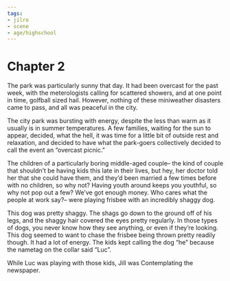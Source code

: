 ```yaml
---
tags:
- jilro
- scene
- age/highschool
---
```


# Chapter 2

The park was particularly sunny that day. It had been overcast for the
past week, with the meterologists calling for scattered showers, and at
one point in time, golfball sized hail. However, nothing of these
miniweather disasters came to pass, and all was peaceful in the city.

The city park was bursting with energy, despite the less than warm as it
usually is in summer temperatures. A few families, waiting for the sun
to appear, decided, what the hell, it was time for a little bit of
outside rest and relaxation, and decided to have what the park-goers
collectively decided to call the event an “overcast picnic.”

The children of a particularly boring middle-aged couple– the kind of
couple that shouldn’t be having kids this late in their lives, but hey,
her doctor told her that she could have them, and they’d been married a
few times before with no children, so why not? Having youth around keeps
you youthful, so why not pop out a few? We’ve got enough money. Who
cares what the people at work say?– were playing frisbee with an
incredibly shaggy dog.

This dog was pretty shaggy. The shags go down to the ground off of his
legs, and the shaggy hair covered the eyes pretty regularly. In those
types of dogs, you never know how they see anything, or even if they’re
looking. This dog seemed to want to chase the frisbee being thrown
pretty readily though. It had a lot of energy. The kids kept calling the
dog “he” because the nametag on the collar said “Luc”.

While Luc was playing with those kids, Jill was Contemplating the
newspaper.
